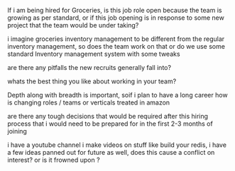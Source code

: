 If i am being hired for Groceries, is this job role open because the team is growing as per standard, or if this job opening is in response to some new project that the team would be under taking?

i imagine groceries inventory management to be different from the regular inventory management, so does the team work on that or do we use some standard Inventory management system with some tweaks

are there any pitfalls the new recruits generally fall into? 

whats the best thing you like about working in your team?



Depth along with breadth is important, soif i plan to have a long career how is changing roles / teams or verticals treated in amazon

are there any tough decisions that would be required after this hiring process that i would need to be prepared for in the first 2-3 months of joining

i have a youtube channel i make videos on stuff like build your redis, i have a few ideas panned out for future as well, does this cause a conflict on interest? or is it frowned upon ? 